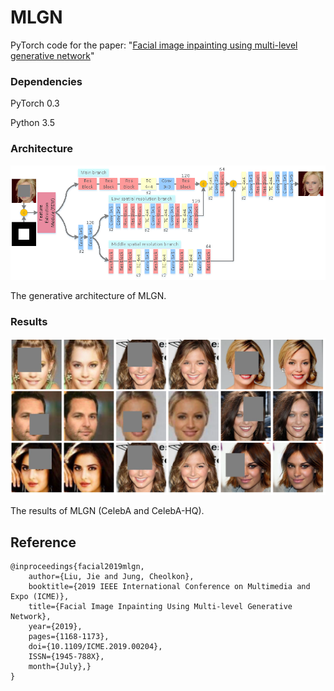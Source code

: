 # MLGN
PyTorch code for the paper: "[Facial image inpainting using multi-level generative network](https://ieeexplore.ieee.org/document/8784896)"

### Dependencies
PyTorch 0.3

Python 3.5

### Architecture
<p align="center">
  <img src="figs/generator.png">
</p>
The generative architecture of MLGN.

### Results
<p align="center">
  <img src="figs/random_results.png">
</p>
The results of MLGN (CelebA and CelebA-HQ).


## Reference
```
@inproceedings{facial2019mlgn,
	author={Liu, Jie and Jung, Cheolkon},
	booktitle={2019 IEEE International Conference on Multimedia and Expo (ICME)}, 
	title={Facial Image Inpainting Using Multi-level Generative Network}, 
	year={2019}, 
	pages={1168-1173}, 
	doi={10.1109/ICME.2019.00204}, 
	ISSN={1945-788X}, 
	month={July},}
}
```
